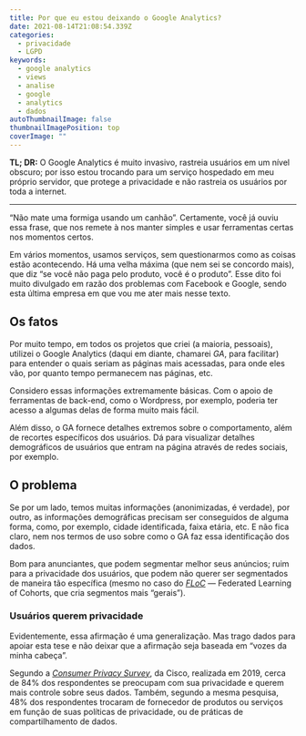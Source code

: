 ```yaml
---
title: Por que eu estou deixando o Google Analytics?
date: 2021-08-14T21:08:54.339Z
categories:
  - privacidade
  - LGPD
keywords:
  - google analytics
  - views
  - analise
  - google
  - analytics
  - dados
autoThumbnailImage: false
thumbnailImagePosition: top
coverImage: ""
---
```

**TL; DR:** O Google Analytics é muito invasivo, rastreia usuários em um nível obscuro; por isso estou trocando para um serviço hospedado em meu próprio servidor, que protege a privacidade e não rastreia os usuários por toda a internet.

- - -

“Não mate uma formiga usando um canhão”. Certamente, você já ouviu essa frase, que nos remete à nos manter simples e usar ferramentas certas nos momentos certos.

Em vários momentos, usamos serviços, sem questionarmos como as coisas estão acontecendo. Há uma velha máxima (que nem sei se concordo mais), que diz “se você não paga pelo produto, você é o produto”. Esse dito foi muito divulgado em razão dos problemas com Facebook e Google, sendo esta última empresa em que vou me ater mais nesse texto.

## Os fatos

Por muito tempo, em todos os projetos que criei (a maioria, pessoais), utilizei o Google Analytics (daqui em diante, chamarei *GA*, para facilitar) para entender o quais seriam as páginas mais acessadas, para onde eles vão, por quanto tempo permanecem nas páginas, etc.

Considero essas informações extremamente básicas. Com o apoio de ferramentas de back-end, como o Wordpress, por exemplo, poderia ter acesso a algumas delas de forma muito mais fácil.

Além disso, o GA fornece detalhes extremos sobre o comportamento, além de recortes específicos dos usuários. Dá para visualizar detalhes demográficos de usuários que entram na página através de redes sociais, por exemplo.

## O problema

Se por um lado, temos muitas informações (anonimizadas, é verdade), por outro, as informações demográficas precisam ser conseguidos de alguma forma, como, por exemplo, cidade identificada, faixa etária, etc. E não fica claro, nem nos termos de uso sobre como o GA faz essa identificação dos dados.

Bom para anunciantes, que podem segmentar melhor seus anúncios; ruim para a privacidade dos usuários, que podem não querer ser segmentados de maneira tão específica (mesmo no caso do *[FLoC](https://tecnoblog.net/437966/o-que-e-floc/)* — Federated Learning of Cohorts, que cria segmentos mais “gerais”).

### Usuários querem privacidade

Evidentemente, essa afirmação é uma generalização. Mas trago dados para apoiar esta tese e não deixar que a afirmação seja baseada em “vozes da minha cabeça”.

Segundo a *[Consumer Privacy Survey](https://www.cisco.com/c/dam/global/en_uk/products/collateral/security/cybersecurity-series-2019-cps.pdf)*, da Cisco, realizada em 2019, cerca de 84% dos respondentes se preocupam com sua privacidade e querem mais controle sobre seus dados. Também, segundo a mesma pesquisa, 48% dos respondentes trocaram de fornecedor de produtos ou serviços em função de suas políticas de privacidade, ou de práticas de compartilhamento de dados.